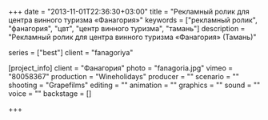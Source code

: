 +++
date = "2013-11-01T22:36:30+03:00"
title = "Рекламный ролик для центра винного туризма «Фанагория»"
keywords = ["рекламный ролик", "фанагория", "цвт", "центр винного туризма", "тамань"]
description = "Рекламный ролик для центра винного туризма «Фанагория» (Тамань)"

series = ["best"]
client = "fanagoriya"

[project_info]
    client = "Фанагория"
    photo = "fanagoria.jpg"
    vimeo = "80058367"
    production = "Wineholidays"
    producer = ""
    scenario = ""
    shooting = "Grapefilms"
    editing = ""
    animation = ""
    graphics = ""
    sound = ""
    voice = ""
    backstage = []

+++